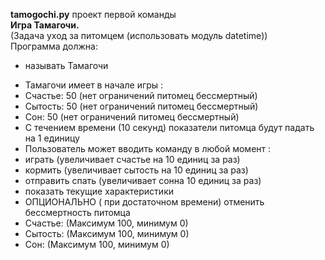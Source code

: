 <strong>tamogochi.py</strong> проект первой команды <br>
<strong>Игра Тамагочи.</strong> <br>
(Задача уход за питомцем (использовать модуль datetime))<br>
Программа должна:<br>
- называть Тамагочи<br>
* Тамагочи имеет в начале игры : <br>
 * Счастье: 50 (нет ограничений питомец бессмертный)<br>
* Сытость: 50  (нет ограничений питомец бессмертный)<br>
* Сон: 50  (нет ограничений питомец бессмертный)<br>
* С течением времени (10 секунд) показатели питомца будут падать на 1 единицу<br>
* Пользователь может вводить команду в любой момент : <br>
* играть (увеличивает счастье на 10 единиц за раз)<br>
* кормить (увеличивает сытость на 10 единиц за раз)<br>
* отправить спать (увеличивает сонна 10 единиц за раз)<br>
* показать текущие характеристики <br>
* ОПЦИОНАЛЬНО ( при достаточном времени)  отменить бессмертность питомца<br>
* Счастье: (Максимум 100, минимум 0)<br>
* Сытость: (Максимум 100, минимум 0)<br>
* Сон: (Максимум 100, минимум 0)<br>

